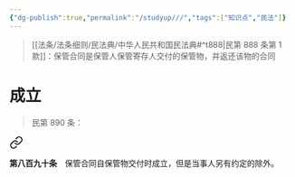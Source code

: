 ```yaml
---
{"dg-publish":true,"permalink":"/studyup///","tags":["知识点","民法"]}
---
```


>[[法条/法条细则/民法典/中华人民共和国民法典#^t888\|民第 888 条第 1 款]]：保管合同是保管人保管寄存人交付的保管物，并返还该物的合同 

# 成立
>民第 890 条：
<div class="transclusion internal-embed is-loaded"><a class="markdown-embed-link" href="/////#t890" aria-label="Open link"><svg xmlns="http://www.w3.org/2000/svg" width="24" height="24" viewBox="0 0 24 24" fill="none" stroke="currentColor" stroke-width="2" stroke-linecap="round" stroke-linejoin="round" class="svg-icon lucide-link"><path d="M10 13a5 5 0 0 0 7.54.54l3-3a5 5 0 0 0-7.07-7.07l-1.72 1.71"></path><path d="M14 11a5 5 0 0 0-7.54-.54l-3 3a5 5 0 0 0 7.07 7.07l1.71-1.71"></path></svg></a><div class="markdown-embed">



**第八百九十条**　保管合同自保管物交付时成立，但是当事人另有约定的除外。 

</div></div>
